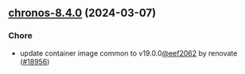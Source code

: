 

## [chronos-8.4.0](https://github.com/truecharts/charts/compare/chronos-8.3.0...chronos-8.4.0) (2024-03-07)

### Chore



- update container image common to v19.0.0[@eef2062](https://github.com/eef2062) by renovate ([#18956](https://github.com/truecharts/charts/issues/18956))